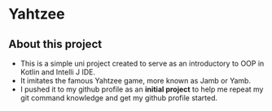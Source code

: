 # Yahtzee

## About this project
- This is a simple uni project created to serve as an introductory to OOP in Kotlin and Intelli J IDE.
- It imitates the famous Yahtzee game, more known as Jamb or Yamb.
- I pushed it to my github profile as an **initial project** to help me repeat my git command knowledge and get my github profile started.
